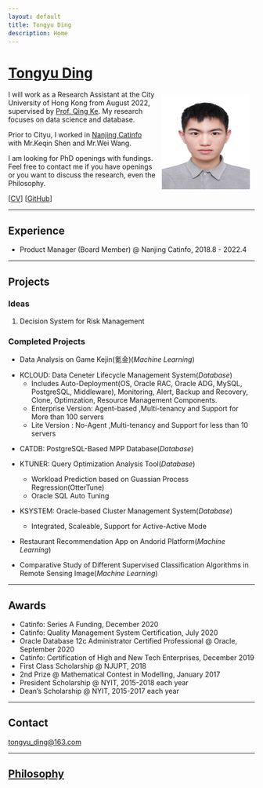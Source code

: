 ```yaml
---
layout: default
title: Tongyu Ding
description: Home
---
```


# [Tongyu Ding](/index.md)
<img src="/static/dty.jpg" alt="TY" style="width: 180px; height: 192px; float: right; margin: 10px"/>

I will work as a Research Assistant at the City University of Hong Kong from August 2022, supervised by [Prof. Qing Ke](https://qke.github.io/). My research focuses on data science and database.

Prior to Cityu, I worked in [Nanjing Catinfo](https://www.catinfo.cn/) with Mr.Keqin Shen and Mr.Wei Wang.

I am looking for PhD openings with fundings. Feel free to contact me if you have openings or you want to discuss the research, even the Philosophy.

[[CV](/ding_cv.pdf)] [[GitHub](https://github.com/tongyuding)]

---

## Experience

- Product Manager (Board Member) @ Nanjing Catinfo, 2018.8 - 2022.4

---

## Projects

### Ideas

1. Decision System for Risk Management

### Completed Projects

- Data Analysis on Game Kejin(氪金)(_Machine Learning_)

+ KCLOUD: Data Ceneter Lifecycle Management System(_Database_)
  - Includes Auto-Deployment(OS, Oracle RAC, Oracle ADG, MySQL, PostgreSQL, Middleware), Monitoring, Alert, Backup and Recovery, Clone, Optimzation, Resource Management Components.
  - Enterprise Version: Agent-based ,Multi-tenancy and Support for More than 100 servers
  - Lite  Version     : No-Agent    ,Multi-tenancy and Support for less than 10  servers

- CATDB:  PostgreSQL-Based MPP Database(_Database_)

+ KTUNER: Query Optimization Analysis Tool(_Database_)
  - Workload Prediction based on Guassian Process Regression(OtterTune)
  - Oracle SQL Auto Tuning

+ KSYSTEM: Oracle-based Cluster Management System(_Database_)
  - Integrated, Scaleable, Support for Active-Active Mode

- Restaurant Recommendation App on Andorid Platform(_Machine Learning_)

- Comparative Study of Different Supervised Classification Algorithms in Remote Sensing Image(_Machine Learning_)

---

## Awards

- Catinfo: Series A Funding, December 2020
- Catinfo: Quality Management System Certification, July 2020
- Oracle Database 12c Administrator Certified Professional @ Oracle, September 2020
- Catinfo: Certification of High and New Tech Enterprises, December 2019
- First Class Scholarship @ NJUPT, 2018
- 2nd Prize @ Mathematical Contest in Modelling, January 2017
- President Scholarship @ NYIT, 2015-2018 each year
- Dean’s Scholarship @ NYIT, 2015-2017 each year

---

## Contact

tongyu_ding@163.com

---

## [Philosophy](/notes.md)
